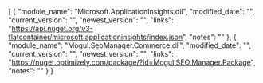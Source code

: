 [
    {
        "module_name": "Microsoft.ApplicationInsights.dll",
        "modified_date": "",
        "current_version": "",
        "newest_version": "",
        "links": "https://api.nuget.org/v3-flatcontainer/microsoft.applicationinsights/index.json",
        "notes": ""
    },
    {
        "module_name": "Mogul.SeoManager.Commerce.dll",
        "modified_date": "",
        "current_version": "",
        "newest_version": "",
        "links": "https://nuget.optimizely.com/package/?id=Mogul.SEO.Manager.Package",
        "notes": ""
    }
]
